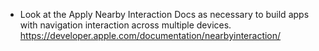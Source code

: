 - Look at the Apply Nearby Interaction Docs as necessary to build apps with navigation interaction across multiple devices. https://developer.apple.com/documentation/nearbyinteraction/